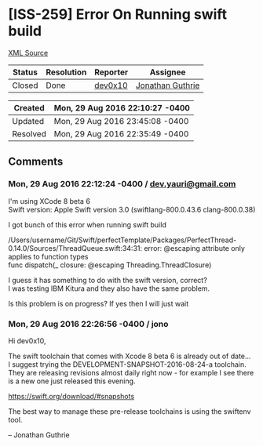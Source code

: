 # [ISS-259] Error On Running swift build

[XML Source](./xml/ISS-259.xml)
<p></p>





Status|Resolution|Reporter|Assignee
------|----------|--------|--------
Closed|Done|[dev0x10](dev.yauri@gmail.com)|[Jonathan Guthrie]($jono)





Created|Mon, 29 Aug 2016 22:10:27 -0400
-------|--------------
Updated|Mon, 29 Aug 2016 23:45:08 -0400
Resolved|Mon, 29 Aug 2016 22:35:49 -0400


## Comments




### Mon, 29 Aug 2016 22:12:24 -0400 / dev.yauri@gmail.com 

<p><p>I'm using XCode 8 beta 6<br/>
Swift version: Apple Swift version 3.0 (swiftlang-800.0.43.6 clang-800.0.38)</p>

<p>I got bunch of this error when running swift build</p>

<p>/Users/username/Git/Swift/perfectTemplate/Packages/PerfectThread-0.14.0/Sources/ThreadQueue.swift:34:31: error: @escaping attribute only applies to function types<br/>
    func dispatch(_ closure: @escaping Threading.ThreadClosure)</p>

<p>I guess it has something to do with the swift version, correct?<br/>
I was testing IBM Kitura and they also have the same problem.</p>

<p>Is this problem is on progress? If yes then I will just wait</p></p>


### Mon, 29 Aug 2016 22:26:56 -0400 / jono 

<p><p>Hi dev0x10,</p>

<p>The swift toolchain that comes with Xcode 8 beta 6 is already out of date...<br/>
I suggest trying the DEVELOPMENT-SNAPSHOT-2016-08-24-a toolchain. They are releasing revisions almost daily right now - for example I see there is a new one just released this evening.</p>

<p><a href="https://swift.org/download/#snapshots" class="external-link" rel="nofollow">https://swift.org/download/#snapshots</a></p>

<p>The best way to manage these pre-release toolchains is using the swiftenv tool.</p>


<p>– Jonathan Guthrie</p></p>


